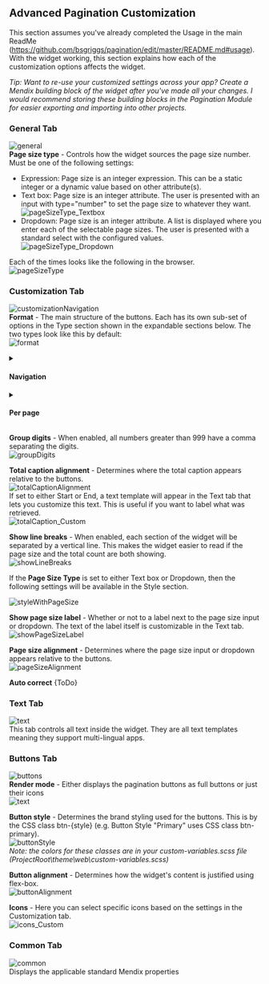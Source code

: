 ## Advanced Pagination Customization
This section assumes you've already completed the Usage in the main ReadMe (https://github.com/bsgriggs/pagination/edit/master/README.md#usage). With the widget working, this section explains how each of the customization options affects the widget.  
  
_Tip: Want to re-use your customized settings across your app? Create a Mendix building block of the widget after you've made all your changes. I would recommend storing these building blocks in the Pagination Module for easier exporting and importing into other projects._

### General Tab
![general](https://github.com/bsgriggs/pagination/blob/media_v2/general.png)  
**Page size type** - Controls how the widget sources the page size number. Must be one of the following settings:
- Expression: Page size is an integer expression. This can be a static integer or a dynamic value based on other attribute(s).
- Text box: Page size is an integer attribute. The user is presented with an input with type="number" to set the page size to whatever they want.  
![pageSizeType_Textbox](https://github.com/bsgriggs/pagination/blob/media_v2/customization/pageSizeType_Textbox.png)  
- Dropdown: Page size is an integer attribute. A list is displayed where you enter each of the selectable page sizes. The user is presented with a standard select with the configured values.  
![pageSizeType_Dropdown](https://github.com/bsgriggs/pagination/blob/media_v2/customization/pageSizeType_Dropdown.png)

Each of the times looks like the following in the browser.  
![pageSizeType](https://github.com/bsgriggs/pagination/blob/media_v2/customization/pageSizeType.png)  

### Customization Tab
![customizationNavigation](https://github.com/bsgriggs/pagination/blob/media_v2/customization/customizationNavigation.png)  
**Format** - The main structure of the buttons. Each has its own sub-set of options in the Type section shown in the expandable sections below. The two types look like this by default:   
![format](https://github.com/bsgriggs/pagination/blob/media_v2/customization/format.png)  


<details>
<summary><h4>Navigation</h4></summary>

**Include end buttons** - Show buttons to navigate to the first and last page.  
![includeEndButtons](https://github.com/bsgriggs/pagination/blob/media_v2/customization/includeEndButtons.png)  

**Page display type** - Determines the format of the text in the middle of the buttons. Each part of the text can be customized in the Text tab (e.g. "Page" or "of"). If set to Custom, a text template appears for you to enter whatever you want.  
![pageDisplayType](https://github.com/bsgriggs/pagination/blob/media_v2/customization/pageDisplayType.png)  
 
</details>

<details>
<summary><h4>Per page</h4></summary>

![customizationPerPage](https://github.com/bsgriggs/pagination/blob/media_v2/customization/customizationPerPage.png)  

**Include end buttons** - Show buttons to navigate to the first and last page.  
![includeEndButtons](https://github.com/bsgriggs/pagination/blob/media_v2/customization/includeEndButtons.png)  

**Page offset** - The number of pages away from the current page to display in the list. Should be at least 1.  
![pageOffset_Middle](https://github.com/bsgriggs/pagination/blob/media_v2/customization/pageOffset_Middle.png)  

**Page break** - Determines what is displayed in any gaps in the pages. The Ellipses icon follows the color of the Button Style in the Buttons tab. The icon itself can also be customized in the Buttons tab.  
![pageBreak](https://github.com/bsgriggs/pagination/blob/media_v2/customization/pageBreak.png)  
 
</details>

**Group digits** - When enabled, all numbers greater than 999 have a comma separating the digits.  
![groupDigits](https://github.com/bsgriggs/pagination/blob/media_v2/customization/groupDigits.png)  

**Total caption alignment** - Determines where the total caption appears relative to the buttons.  
![totalCaptionAlignment](https://github.com/bsgriggs/pagination/blob/media_v2/customization/totalCaptionAlignment.png)  
If set to either Start or End, a text template will appear in the Text tab that lets you customize this text. This is useful if you want to label what was retrieved.  
![totalCaption_Custom](https://github.com/bsgriggs/pagination/blob/media_v2/customization/totalCaption_Custom.png)  

**Show line breaks** - When enabled, each section of the widget will be separated by a vertical line. This makes the widget easier to read if the page size and the total count are both showing.  
![showLineBreaks](https://github.com/bsgriggs/pagination/blob/media_v2/customization/showLineBreaks.png)  

If the **Page Size Type** is set to either Text box or Dropdown, then the following settings will be available in the Style section.

![styleWithPageSize](https://github.com/bsgriggs/pagination/blob/media_v2/customization/styleWithPageSize.png)  

**Show page size label** - Whether or not to a label next to the page size input or dropdown. The text of the label itself is customizable in the Text tab.  
![showPageSizeLabel](https://github.com/bsgriggs/pagination/blob/media_v2/customization/showPageSizeLabel.png)  

**Page size alignment** - Determines where the page size input or dropdown appears relative to the buttons.  
![pageSizeAlignment](https://github.com/bsgriggs/pagination/blob/media_v2/customization/pageSizeAlignment.png)  

**Auto correct**
{ToDo}

### Text Tab
![text](https://github.com/bsgriggs/pagination/blob/media_v2/customization/text.png)  
This tab controls all text inside the widget. They are all text templates meaning they support multi-lingual apps.

### Buttons Tab
![buttons](https://github.com/bsgriggs/pagination/blob/media_v2/customization/buttons.png)  
**Render mode** - Either displays the pagination buttons as full buttons or just their icons  
![text](https://github.com/bsgriggs/pagination/blob/media_v2/customization/renderMode.png)  

**Button style** - Determines the brand styling used for the buttons. This is by the CSS class btn-{style} (e.g. Button Style "Primary" uses CSS class btn-primary).  
![buttonStyle](https://github.com/bsgriggs/pagination/blob/media_v2/customization/buttonStyle.png)  
_Note: the colors for these classes are in your custom-variables.scss file (ProjectRoot\theme\web\custom-variables.scss)_  

**Button alignment** - Determines how the widget's content is justified using flex-box.  
![buttonAlignment](https://github.com/bsgriggs/pagination/blob/media_v2/customization/buttonAlignment.png)  

**Icons** - Here you can select specific icons based on the settings in the Customization tab.  
![icons_Custom](https://github.com/bsgriggs/pagination/blob/media_v2/customization/icons_Custom.png)  

### Common Tab
![common](https://github.com/bsgriggs/pagination/blob/media_v2/customization/common.png)  
Displays the applicable standard Mendix properties
